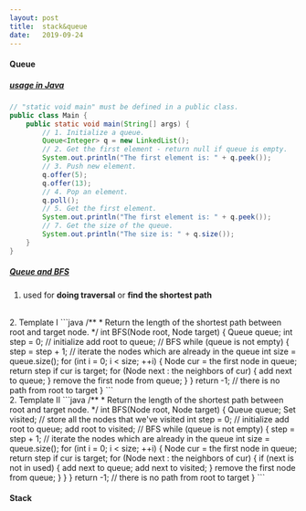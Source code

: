 ```yaml
---
layout: post
title:  stack&queue
date:   2019-09-24
---
```

#### Queue

##### [usage in Java](https://leetcode.com/explore/learn/card/queue-stack/228/first-in-first-out-data-structure/1367/)
```java
// "static void main" must be defined in a public class.
public class Main {
    public static void main(String[] args) {
        // 1. Initialize a queue.
        Queue<Integer> q = new LinkedList();
        // 2. Get the first element - return null if queue is empty.
        System.out.println("The first element is: " + q.peek());
        // 3. Push new element.
        q.offer(5);
        q.offer(13);
        // 4. Pop an element.
        q.poll();
        // 5. Get the first element.
        System.out.println("The first element is: " + q.peek());
        // 7. Get the size of the queue.
        System.out.println("The size is: " + q.size());
    }
}
```

##### [Queue and BFS](https://leetcode.com/explore/learn/card/queue-stack/231/practical-application-queue/1372/)
1. used for **doing traversal** or **find the shortest path**
<br>
2. Template I
```java
/**
 * Return the length of the shortest path between root and target node.
 */
int BFS(Node root, Node target) {
    Queue<Node> queue;  
    int step = 0;       
    // initialize
    add root to queue;
    // BFS
    while (queue is not empty) {
        step = step + 1;
        // iterate the nodes which are already in the queue
        int size = queue.size();
        for (int i = 0; i < size; ++i) {
            Node cur = the first node in queue;
            return step if cur is target;
            for (Node next : the neighbors of cur) {
                add next to queue;
            }
            remove the first node from queue;
        }
    }
    return -1;          // there is no path from root to target
}
```
<br>
2. Template II
```java
/**
 * Return the length of the shortest path between root and target node.
 */
int BFS(Node root, Node target) {
    Queue<Node> queue;  
    Set<Node> visited;  // store all the nodes that we've visited
    int step = 0;       
    // initialize
    add root to queue;
    add root to visited;
    // BFS
    while (queue is not empty) {
        step = step + 1;
        // iterate the nodes which are already in the queue
        int size = queue.size();
        for (int i = 0; i < size; ++i) {
            Node cur = the first node in queue;
            return step if cur is target;
            for (Node next : the neighbors of cur) {
                if (next is not in used) {
                    add next to queue;
                    add next to visited;
                }
                remove the first node from queue;   
            }
        }
    }
    return -1;          // there is no path from root to target
}
```


#### Stack



	













































